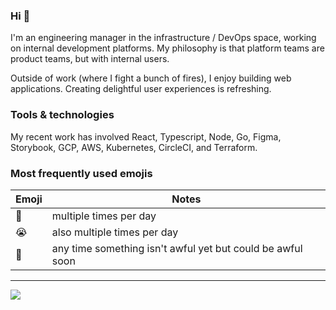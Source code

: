 ### Hi 👋

I'm an engineering manager in the infrastructure / DevOps space, working on internal development platforms. My philosophy is that platform teams are product teams, but with internal users. 

Outside of work (where I fight a bunch of fires), I enjoy building web applications. Creating delightful user experiences is refreshing.

### Tools & technologies

My recent work has involved React, Typescript, Node, Go, Figma, Storybook, GCP, AWS, Kubernetes, CircleCI, and Terraform.

### Most frequently used emojis

| Emoji | Notes                                                     |
|-------|-----------------------------------------------------------|
| 🫠    | multiple times per day                                    |
| 😭    | also multiple times per day                               |
| 🥹    | any time something isn't awful yet but could be awful soon|

---

[![](https://img.shields.io/badge/linkedin-%230077B5.svg?style=for-the-badge&logo=linkedin)](https://www.linkedin.com/in/keri-savoca/)


